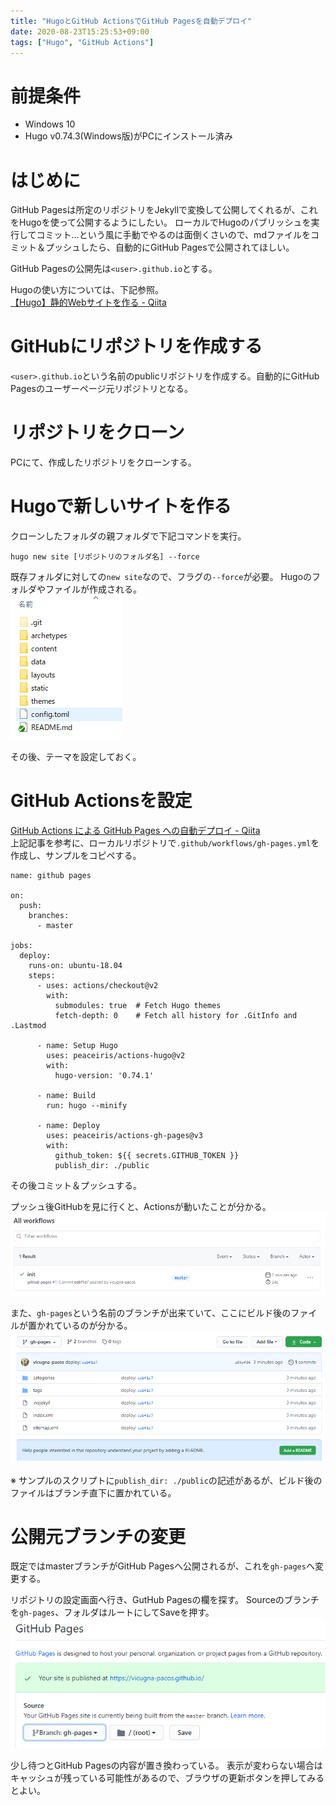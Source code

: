 ```yaml
---
title: "HugoとGitHub ActionsでGitHub Pagesを自動デプロイ"
date: 2020-08-23T15:25:53+09:00
tags: ["Hugo", "GitHub Actions"]
---
```


# 前提条件
* Windows 10
* Hugo v0.74.3(Windows版)がPCにインストール済み

# はじめに
GitHub Pagesは所定のリポジトリをJekyllで変換して公開してくれるが、これをHugoを使って公開するようにしたい。
ローカルでHugoのパブリッシュを実行してコミット…という風に手動でやるのは面倒くさいので、mdファイルをコミット＆プッシュしたら、自動的にGitHub Pagesで公開されてほしい。

GitHub Pagesの公開先は`<user>.github.io`とする。

Hugoの使い方については、下記参照。  
[【Hugo】静的Webサイトを作る - Qiita](https://qiita.com/vicugna-pacos/items/d6b5f5cdbc960324a3dc)

# GitHubにリポジトリを作成する
`<user>.github.io`という名前のpublicリポジトリを作成する。自動的にGitHub Pagesのユーザーページ元リポジトリとなる。

# リポジトリをクローン
PCにて、作成したリポジトリをクローンする。

# Hugoで新しいサイトを作る
クローンしたフォルダの親フォルダで下記コマンドを実行。

```
hugo new site [リポジトリのフォルダ名] --force
```

既存フォルダに対しての`new site`なので、フラグの`--force`が必要。
Hugoのフォルダやファイルが作成される。  
![](2020-08-23-15-45-47.png)

その後、テーマを設定しておく。

# GitHub Actionsを設定
[GitHub Actions による GitHub Pages への自動デプロイ - Qiita](https://qiita.com/peaceiris/items/d401f2e5724fdcb0759d)  
上記記事を参考に、ローカルリポジトリで`.github/workflows/gh-pages.yml`を作成し、サンプルをコピペする。

```yml:記事に掲載されているサンプル
name: github pages

on:
  push:
    branches:
      - master

jobs:
  deploy:
    runs-on: ubuntu-18.04
    steps:
      - uses: actions/checkout@v2
        with:
          submodules: true  # Fetch Hugo themes
          fetch-depth: 0    # Fetch all history for .GitInfo and .Lastmod

      - name: Setup Hugo
        uses: peaceiris/actions-hugo@v2
        with:
          hugo-version: '0.74.1'

      - name: Build
        run: hugo --minify

      - name: Deploy
        uses: peaceiris/actions-gh-pages@v3
        with:
          github_token: ${{ secrets.GITHUB_TOKEN }}
          publish_dir: ./public
```

その後コミット＆プッシュする。

プッシュ後GitHubを見に行くと、Actionsが動いたことが分かる。  
![](2020-08-23-15-46-08.png)

また、`gh-pages`という名前のブランチが出来ていて、ここにビルド後のファイルが置かれているのが分かる。  
![](2020-08-23-15-46-22.png)

※ サンプルのスクリプトに`publish_dir: ./public`の記述があるが、ビルド後のファイルはブランチ直下に置かれている。

# 公開元ブランチの変更
既定ではmasterブランチがGitHub Pagesへ公開されるが、これを`gh-pages`へ変更する。

リポジトリの設定画面へ行き、GutHub Pagesの欄を探す。
Sourceのブランチを`gh-pages`、フォルダはルートにしてSaveを押す。  
![](2020-08-23-15-46-42.png)

少し待つとGitHub Pagesの内容が置き換わっている。
表示が変わらない場合はキャッシュが残っている可能性があるので、ブラウザの更新ボタンを押してみるとよい。
